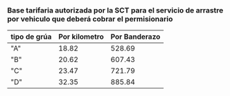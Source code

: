 
### Base tarifaria autorizada por la SCT para el servicio de arrastre por vehiculo que deberá cobrar el permisionario
| tipo de grúa | Por kilometro | Por Banderazo |
| :---  | :--- | :--- |
| "A" | 18.82 | 528.69 |
| "B" | 20.62 | 607.43 |
| "C" | 23.47 | 721.79 |
| "D" | 32.35 | 885.84 |
